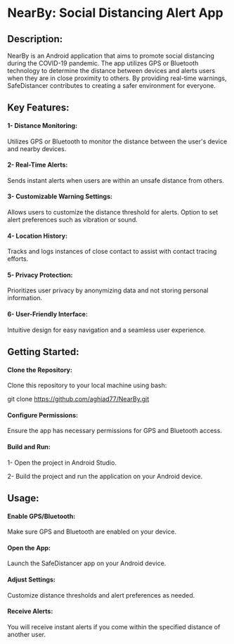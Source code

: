 # NearBy: Social Distancing Alert App

## Description:

NearBy is an Android application that aims to promote social distancing during the COVID-19 pandemic. The app utilizes GPS or Bluetooth technology to determine the distance between devices and alerts users when they are in close proximity to others. By providing real-time warnings, SafeDistancer contributes to creating a safer environment for everyone.

## Key Features:

#### 1- Distance Monitoring:

Utilizes GPS or Bluetooth to monitor the distance between the user's device and nearby devices.
#### 2- Real-Time Alerts:

Sends instant alerts when users are within an unsafe distance from others.
#### 3- Customizable Warning Settings:

Allows users to customize the distance threshold for alerts.
Option to set alert preferences such as vibration or sound.
#### 4- Location History:

Tracks and logs instances of close contact to assist with contact tracing efforts.
#### 5- Privacy Protection:

Prioritizes user privacy by anonymizing data and not storing personal information.
#### 6- User-Friendly Interface:

Intuitive design for easy navigation and a seamless user experience.

## Getting Started:

#### Clone the Repository:

Clone this repository to your local machine using bash:

git clone https://github.com/aghiad77/NearBy.git
#### Configure Permissions:

Ensure the app has necessary permissions for GPS and Bluetooth access.
#### Build and Run:

1- Open the project in Android Studio. 

2- Build the project and run the application on your Android device.
## Usage:

#### Enable GPS/Bluetooth:

Make sure GPS and Bluetooth are enabled on your device.
#### Open the App:

Launch the SafeDistancer app on your Android device.
#### Adjust Settings:

Customize distance thresholds and alert preferences as needed.
#### Receive Alerts:

You will receive instant alerts if you come within the specified distance of another user.
